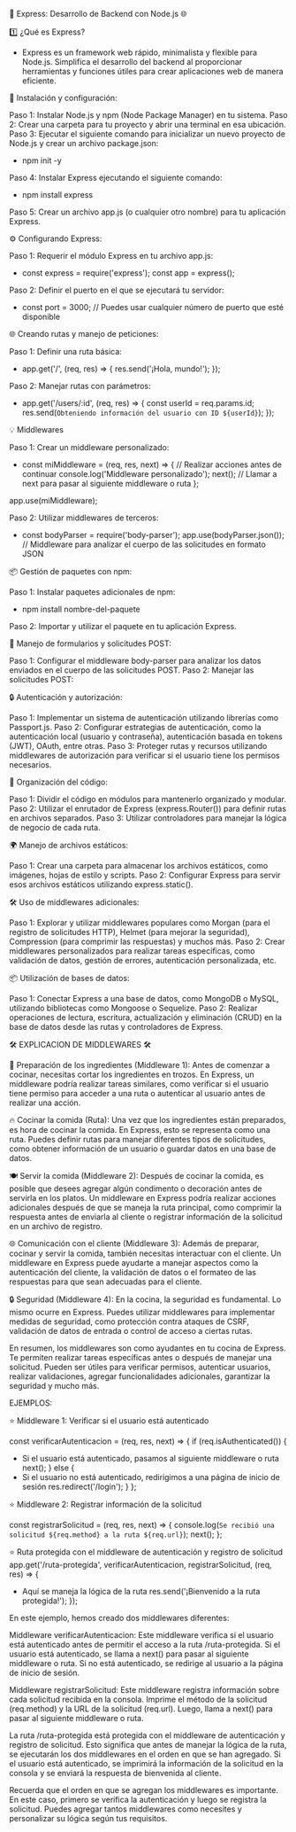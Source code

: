 🚀 Express: Desarrollo de Backend con Node.js 🌐

1️⃣ ¿Qué es Express?

- Express es un framework web rápido, minimalista y flexible para Node.js. Simplifica el desarrollo del backend al proporcionar herramientas y funciones útiles para crear aplicaciones web de manera eficiente.

🌱 Instalación y configuración:

Paso 1: Instalar Node.js y npm (Node Package Manager) en tu sistema.
Paso 2: Crear una carpeta para tu proyecto y abrir una terminal en esa ubicación.
Paso 3: Ejecutar el siguiente comando para inicializar un nuevo proyecto de Node.js y crear un archivo package.json:

- npm init -y

Paso 4: Instalar Express ejecutando el siguiente comando:

- npm install express

Paso 5: Crear un archivo app.js (o cualquier otro nombre) para tu aplicación Express.

⚙️ Configurando Express:

Paso 1: Requerir el módulo Express en tu archivo app.js:

- const express = require('express');
  const app = express();

Paso 2: Definir el puerto en el que se ejecutará tu servidor:

- const port = 3000; // Puedes usar cualquier número de puerto que esté disponible

🌐 Creando rutas y manejo de peticiones:

Paso 1: Definir una ruta básica:

- app.get('/', (req, res) => {
  res.send('¡Hola, mundo!');
  });

Paso 2: Manejar rutas con parámetros:

- app.get('/users/:id', (req, res) => {
  const userId = req.params.id;
  res.send(`Obteniendo información del usuario con ID ${userId}`);
  });

💡 Middlewares

Paso 1: Crear un middleware personalizado:

- const miMiddleware = (req, res, next) => {
  // Realizar acciones antes de continuar
  console.log('Middleware personalizado');
  next(); // Llamar a next para pasar al siguiente middleware o ruta
  };

app.use(miMiddleware);

Paso 2: Utilizar middlewares de terceros:

- const bodyParser = require('body-parser');
  app.use(bodyParser.json()); // Middleware para analizar el cuerpo de las solicitudes en formato JSON

📦 Gestión de paquetes con npm:

Paso 1: Instalar paquetes adicionales de npm:

- npm install nombre-del-paquete

Paso 2: Importar y utilizar el paquete en tu aplicación Express.

📩 Manejo de formularios y solicitudes POST:

Paso 1: Configurar el middleware body-parser para analizar los datos enviados en el cuerpo de las solicitudes POST.
Paso 2: Manejar las solicitudes POST:

🔒 Autenticación y autorización:

Paso 1: Implementar un sistema de autenticación utilizando librerías como Passport.js.
Paso 2: Configurar estrategias de autenticación, como la autenticación local (usuario y contraseña), autenticación basada en tokens (JWT), OAuth, entre otras.
Paso 3: Proteger rutas y recursos utilizando middlewares de autorización para verificar si el usuario tiene los permisos necesarios.

📁 Organización del código:

Paso 1: Dividir el código en módulos para mantenerlo organizado y modular.
Paso 2: Utilizar el enrutador de Express (express.Router()) para definir rutas en archivos separados.
Paso 3: Utilizar controladores para manejar la lógica de negocio de cada ruta.

🌍 Manejo de archivos estáticos:

Paso 1: Crear una carpeta para almacenar los archivos estáticos, como imágenes, hojas de estilo y scripts.
Paso 2: Configurar Express para servir esos archivos estáticos utilizando express.static().

🛠️ Uso de middlewares adicionales:

Paso 1: Explorar y utilizar middlewares populares como Morgan (para el registro de solicitudes HTTP), Helmet (para mejorar la seguridad), Compression (para comprimir las respuestas) y muchos más.
Paso 2: Crear middlewares personalizados para realizar tareas específicas, como validación de datos, gestión de errores, autenticación personalizada, etc.

📦 Utilización de bases de datos:

Paso 1: Conectar Express a una base de datos, como MongoDB o MySQL, utilizando bibliotecas como Mongoose o Sequelize.
Paso 2: Realizar operaciones de lectura, escritura, actualización y eliminación (CRUD) en la base de datos desde las rutas y controladores de Express.

🛠️ EXPLICACION DE MIDDLEWARES 🛠️

🔪 Preparación de los ingredientes (Middleware 1):
Antes de comenzar a cocinar, necesitas cortar los ingredientes en trozos. En Express, un middleware podría realizar tareas similares, como verificar si el usuario tiene permiso para acceder a una ruta o autenticar al usuario antes de realizar una acción.

🔥 Cocinar la comida (Ruta):
Una vez que los ingredientes están preparados, es hora de cocinar la comida. En Express, esto se representa como una ruta. Puedes definir rutas para manejar diferentes tipos de solicitudes, como obtener información de un usuario o guardar datos en una base de datos.

🍽️ Servir la comida (Middleware 2):
Después de cocinar la comida, es posible que desees agregar algún condimento o decoración antes de servirla en los platos. Un middleware en Express podría realizar acciones adicionales después de que se maneja la ruta principal, como comprimir la respuesta antes de enviarla al cliente o registrar información de la solicitud en un archivo de registro.

🌐 Comunicación con el cliente (Middleware 3):
Además de preparar, cocinar y servir la comida, también necesitas interactuar con el cliente. Un middleware en Express puede ayudarte a manejar aspectos como la autenticación del cliente, la validación de datos o el formateo de las respuestas para que sean adecuadas para el cliente.

🔒 Seguridad (Middleware 4):
En la cocina, la seguridad es fundamental. Lo mismo ocurre en Express. Puedes utilizar middlewares para implementar medidas de seguridad, como protección contra ataques de CSRF, validación de datos de entrada o control de acceso a ciertas rutas.

En resumen, los middlewares son como ayudantes en tu cocina de Express. Te permiten realizar tareas específicas antes o después de manejar una solicitud. Pueden ser útiles para verificar permisos, autenticar usuarios, realizar validaciones, agregar funcionalidades adicionales, garantizar la seguridad y mucho más.

EJEMPLOS:

⭐️ Middleware 1: Verificar si el usuario está autenticado

const verificarAutenticacion = (req, res, next) => {
if (req.isAuthenticated()) {

- Si el usuario está autenticado, pasamos al siguiente middleware o ruta
  next();
  } else {
- Si el usuario no está autenticado, redirigimos a una página de inicio de sesión
  res.redirect('/login');
  }
  };

⭐️ Middleware 2: Registrar información de la solicitud

const registrarSolicitud = (req, res, next) => {
console.log(`Se recibió una solicitud ${req.method} a la ruta ${req.url}`);
next();
};

⭐️ Ruta protegida con el middleware de autenticación y registro de solicitud
app.get('/ruta-protegida', verificarAutenticacion, registrarSolicitud, (req, res) => {

- Aquí se maneja la lógica de la ruta
  res.send('¡Bienvenido a la ruta protegida!');
  });

En este ejemplo, hemos creado dos middlewares diferentes:

Middleware verificarAutenticacion: Este middleware verifica si el usuario está autenticado antes de permitir el acceso a la ruta /ruta-protegida. Si el usuario está autenticado, se llama a next() para pasar al siguiente middleware o ruta. Si no está autenticado, se redirige al usuario a la página de inicio de sesión.

Middleware registrarSolicitud: Este middleware registra información sobre cada solicitud recibida en la consola. Imprime el método de la solicitud (req.method) y la URL de la solicitud (req.url). Luego, llama a next() para pasar al siguiente middleware o ruta.

La ruta /ruta-protegida está protegida con el middleware de autenticación y registro de solicitud. Esto significa que antes de manejar la lógica de la ruta, se ejecutarán los dos middlewares en el orden en que se han agregado. Si el usuario está autenticado, se imprimirá la información de la solicitud en la consola y se enviará la respuesta de bienvenida al cliente.

Recuerda que el orden en que se agregan los middlewares es importante. En este caso, primero se verifica la autenticación y luego se registra la solicitud. Puedes agregar tantos middlewares como necesites y personalizar su lógica según tus requisitos.
